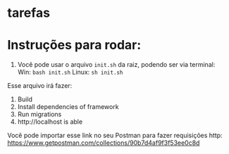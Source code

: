 # tarefas

# Instruções para rodar:
1) Você pode usar o arquivo `init.sh` da raiz, podendo ser via terminal:
  Win: `bash init.sh`
  Linux: `sh init.sh`
  
 Esse arquivo irá fazer:
  1. Build
  2. Install dependencies of framework
  3. Run migrations 
  4. http://localhost is able

Você pode importar esse link no seu Postman para fazer requisições http: https://www.getpostman.com/collections/90b7d4af9f3f53ee0c8d

